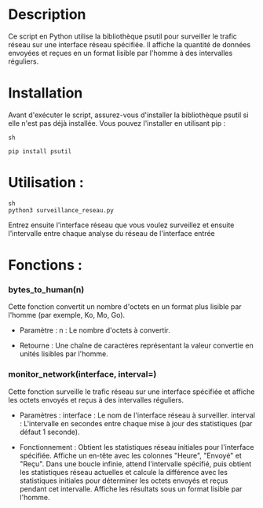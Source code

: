 # Description

Ce script en Python utilise la bibliothèque psutil pour surveiller le trafic réseau sur une interface réseau spécifiée. Il affiche la quantité de données envoyées et reçues en un format lisible par l'homme à des intervalles réguliers.

# Installation

Avant d'exécuter le script, assurez-vous d'installer la bibliothèque psutil si elle n'est pas déjà installée. Vous pouvez l'installer en utilisant pip :

```
sh

pip install psutil

```

# Utilisation :

```
sh
python3 surveillance_reseau.py

```

Entrez ensuite l'interface réseau que vous voulez surveillez et ensuite l'intervalle entre chaque analyse du réseau de l'interface entrée

# Fonctions :

### bytes_to_human(n)

Cette fonction convertit un nombre d'octets en un format plus lisible par l'homme (par exemple, Ko, Mo, Go).

- Paramètre :
    n : Le nombre d'octets à convertir.

- Retourne :
    Une chaîne de caractères représentant la valeur convertie en unités lisibles par l'homme.

### monitor_network(interface, interval=)

Cette fonction surveille le trafic réseau sur une interface spécifiée et affiche les octets envoyés et reçus à des intervalles réguliers.

- Paramètres :
        interface : Le nom de l'interface réseau à surveiller.
        interval : L'intervalle en secondes entre chaque mise à jour des statistiques (par défaut 1 seconde).

- Fonctionnement :
        Obtient les statistiques réseau initiales pour l'interface spécifiée.
        Affiche un en-tête avec les colonnes "Heure", "Envoyé" et "Reçu".
        Dans une boucle infinie, attend l'intervalle spécifié, puis obtient les statistiques réseau actuelles et calcule la différence avec les statistiques initiales pour déterminer les octets envoyés et reçus pendant cet intervalle.
        Affiche les résultats sous un format lisible par l'homme.


